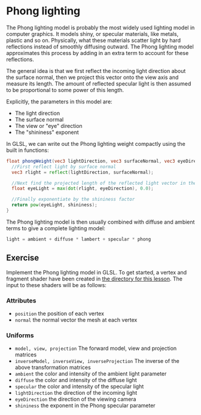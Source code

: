# Phong lighting

The Phong lighting model is probably the most widely used lighting model in computer graphics. It models shiny, or specular materials, like metals, plastic and so on. Physically, what these materials scatter light by hard reflections instead of smoothly diffusing outward. The Phong lighting model approximates this process by adding in an extra term to account for these reflections.

The general idea is that we first reflect the incoming light direction about the surface normal, then we project this vector onto the view axis and measure its length. The amount of reflected specular light is then assumed to be proportional to some power of this length.

Explicitly, the parameters in this model are:

* The light direction
* The surface normal
* The view or "eye" direction
* The "shininess" exponent

In GLSL, we can write out the Phong lighting weight compactly using the built in functions:

```glsl
float phongWeight(vec3 lightDirection, vec3 surfaceNormal, vec3 eyeDirection, float shininess) {
  //First reflect light by surface normal
  vec3 rlight = reflect(lightDirection, surfaceNormal);

  //Next find the projected length of the reflected light vector in the view direction
  float eyeLight = max(dot(rlight, eyeDirection), 0.0);

  //Finally exponentiate by the shininess factor
  return pow(eyeLight, shininess);
}
```

The Phong lighting model is then usually combined with diffuse and ambient terms to give a complete lighting model:

```glsl
light = ambient + diffuse * lambert + specular * phong
```

## Exercise

Implement the Phong lighting model in GLSL.  To get started, a vertex and fragment shader have been created in <a href="/open/light-3" target="_blank">the directory for this lesson</a>.  The input to these shaders will be as follows:

### Attributes

* `position` the position of each vertex
* `normal` the normal vector the mesh at each vertex

### Uniforms

* `model, view, projection` The forward model, view and projection matrices
* `inverseModel, inverseView, inverseProjection` The inverse of the above transformation matrices
* `ambient` the color and intensity of the ambient light parameter
* `diffuse` the color and intensity of the diffuse light
* `specular` the color and intensity of the specular light
* `lightDirection` the direction of the incoming light
* `eyeDirection` the direction of the viewing camera
* `shininess` the exponent in the Phong specular parameter